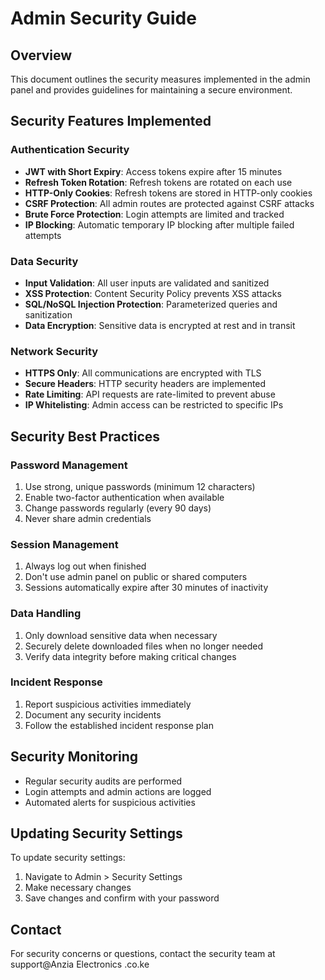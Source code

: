 # Admin Security Guide

## Overview
This document outlines the security measures implemented in the admin panel and provides guidelines for maintaining a secure environment.

## Security Features Implemented

### Authentication Security
- **JWT with Short Expiry**: Access tokens expire after 15 minutes
- **Refresh Token Rotation**: Refresh tokens are rotated on each use
- **HTTP-Only Cookies**: Refresh tokens are stored in HTTP-only cookies
- **CSRF Protection**: All admin routes are protected against CSRF attacks
- **Brute Force Protection**: Login attempts are limited and tracked
- **IP Blocking**: Automatic temporary IP blocking after multiple failed attempts

### Data Security
- **Input Validation**: All user inputs are validated and sanitized
- **XSS Protection**: Content Security Policy prevents XSS attacks
- **SQL/NoSQL Injection Protection**: Parameterized queries and sanitization
- **Data Encryption**: Sensitive data is encrypted at rest and in transit

### Network Security
- **HTTPS Only**: All communications are encrypted with TLS
- **Secure Headers**: HTTP security headers are implemented
- **Rate Limiting**: API requests are rate-limited to prevent abuse
- **IP Whitelisting**: Admin access can be restricted to specific IPs

## Security Best Practices

### Password Management
1. Use strong, unique passwords (minimum 12 characters)
2. Enable two-factor authentication when available
3. Change passwords regularly (every 90 days)
4. Never share admin credentials

### Session Management
1. Always log out when finished
2. Don't use admin panel on public or shared computers
3. Sessions automatically expire after 30 minutes of inactivity

### Data Handling
1. Only download sensitive data when necessary
2. Securely delete downloaded files when no longer needed
3. Verify data integrity before making critical changes

### Incident Response
1. Report suspicious activities immediately
2. Document any security incidents
3. Follow the established incident response plan

## Security Monitoring
- Regular security audits are performed
- Login attempts and admin actions are logged
- Automated alerts for suspicious activities

## Updating Security Settings
To update security settings:
1. Navigate to Admin > Security Settings
2. Make necessary changes
3. Save changes and confirm with your password

## Contact
For security concerns or questions, contact the security team at support@Anzia Electronics .co.ke